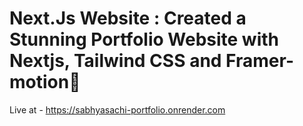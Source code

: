 # Next.Js Website : Created a Stunning Portfolio Website with Nextjs, Tailwind CSS and Framer-motion🌟

Live at - https://sabhyasachi-portfolio.onrender.com
